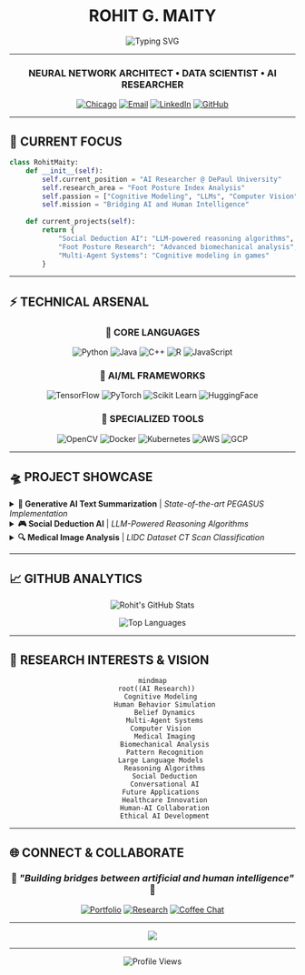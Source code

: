 # <div align="center"> **ROHIT G. MAITY** </div>

<div align="center">
  <img src="https://readme-typing-svg.herokuapp.com?font=Orbitron&size=28&duration=3000&pause=1000&color=00D4FF&center=true&vCenter=true&multiline=true&width=600&height=120&lines=AI+%7C+Machine+Learning+%7C+Deep+Learning;Cognitive+Modeling+%7C+Computer+Vision;Building+the+Future+with+Intelligence" alt="Typing SVG" />
</div>

---

<div align="center">
  
### **NEURAL NETWORK ARCHITECT** • **DATA SCIENTIST** • **AI RESEARCHER** 

[![Chicago](https://img.shields.io/badge/📍%20Location-Chicago,%20IL-00D4FF?style=for-the-badge&labelColor=0A0A0A)](https://maps.google.com/?q=Chicago,IL)
[![Email](https://img.shields.io/badge/📧%20Email-maityrohit99@gmail.com-FF6B6B?style=for-the-badge&labelColor=0A0A0A)](mailto:maityrohit99@gmail.com)
[![LinkedIn](https://img.shields.io/badge/💼%20LinkedIn-Connect-0077B5?style=for-the-badge&labelColor=0A0A0A)](https://linkedin.com/in/rohit-maity)
[![GitHub](https://img.shields.io/badge/⚡%20GitHub-Follow-181717?style=for-the-badge&labelColor=0A0A0A)](https://github.com/rohitmaity)

</div>

---

## 🔮 **CURRENT FOCUS** 

```python
class RohitMaity:
    def __init__(self):
        self.current_position = "AI Researcher @ DePaul University"
        self.research_area = "Foot Posture Index Analysis"
        self.passion = ["Cognitive Modeling", "LLMs", "Computer Vision"]
        self.mission = "Bridging AI and Human Intelligence"
    
    def current_projects(self):
        return {
            "Social Deduction AI": "LLM-powered reasoning algorithms",
            "Foot Posture Research": "Advanced biomechanical analysis",
            "Multi-Agent Systems": "Cognitive modeling in games"
        }
```

---

## ⚡ **TECHNICAL ARSENAL**

<div align="center">

### 🧮 **CORE LANGUAGES**
![Python](https://img.shields.io/badge/Python-3776AB?style=for-the-badge&logo=python&logoColor=white)
![Java](https://img.shields.io/badge/Java-ED8B00?style=for-the-badge&logo=openjdk&logoColor=white)
![C++](https://img.shields.io/badge/C++-00599C?style=for-the-badge&logo=c%2B%2B&logoColor=white)
![R](https://img.shields.io/badge/R-276DC3?style=for-the-badge&logo=r&logoColor=white)
![JavaScript](https://img.shields.io/badge/JavaScript-F7DF1E?style=for-the-badge&logo=javascript&logoColor=black)

### 🤖 **AI/ML FRAMEWORKS**
![TensorFlow](https://img.shields.io/badge/TensorFlow-FF6F00?style=for-the-badge&logo=tensorflow&logoColor=white)
![PyTorch](https://img.shields.io/badge/PyTorch-EE4C2C?style=for-the-badge&logo=pytorch&logoColor=white)
![Scikit Learn](https://img.shields.io/badge/scikit--learn-F7931E?style=for-the-badge&logo=scikit-learn&logoColor=white)
![HuggingFace](https://img.shields.io/badge/🤗%20Hugging%20Face-FFD21E?style=for-the-badge&logoColor=black)

### 🔬 **SPECIALIZED TOOLS**
![OpenCV](https://img.shields.io/badge/OpenCV-27338e?style=for-the-badge&logo=OpenCV&logoColor=white)
![Docker](https://img.shields.io/badge/Docker-2CA5E0?style=for-the-badge&logo=docker&logoColor=white)
![Kubernetes](https://img.shields.io/badge/Kubernetes-326ce5?style=for-the-badge&logo=kubernetes&logoColor=white)
![AWS](https://img.shields.io/badge/AWS-FF9900?style=for-the-badge&logo=amazonaws&logoColor=white)
![GCP](https://img.shields.io/badge/Google%20Cloud-4285F4?style=for-the-badge&logo=google-cloud&logoColor=white)

</div>

---

## 🛸 **PROJECT SHOWCASE**

<details>
<summary><b>🧠 Generative AI Text Summarization</b> | <i>State-of-the-art PEGASUS Implementation</i></summary>

```yaml
Technology Stack: PEGASUS Transformer, PyTorch, NLTK, GPU Acceleration
Dataset: SAMSum (16,300+ dialogues)
Performance: High ROUGE scores across all metrics
Innovation: 2x processing speed improvement with batch inference
Impact: Scalable abstractive summarization pipeline
```
</details>

<details>
<summary><b>🎮 Social Deduction AI</b> | <i>LLM-Powered Reasoning Algorithms</i></summary>

```yaml
Technology Stack: LLMs, Cognitive Models, Flask, FastAPI, Socket.IO
Complexity: 12+ character types, 6+ game phases
Architecture: Multi-agent belief dynamics modeling
Scale: 100+ concurrent sessions support
Research Areas: Game theory, Social neuroscience, Deception modeling
```
</details>

<details>
<summary><b>🔍 Medical Image Analysis</b> | <i>LIDC Dataset CT Scan Classification</i></summary>

```yaml
Technology Stack: CNNs, VAE, Statistical Analysis
Dataset: 2,250+ CT scan images
Discovery: 70% pattern recognition in spiculated nodules
Method: Pixel intensity distribution analysis
Application: AI-driven medical imaging diagnostics
```
</details>

---

## 📈 **GITHUB ANALYTICS**

<div align="center">
  
![Rohit's GitHub Stats](https://github-readme-stats.vercel.app/api?username=rohitmaity&show_icons=true&theme=tokyonight&hide_border=true&bg_color=0D1117&title_color=00D4FF&icon_color=00D4FF&text_color=FFFFFF)

![Top Languages](https://github-readme-stats.vercel.app/api/top-langs/?username=rohitmaity&layout=compact&theme=tokyonight&hide_border=true&bg_color=0D1117&title_color=00D4FF&text_color=FFFFFF)

</div>

---

## 🎯 **RESEARCH INTERESTS & VISION**

<div align="center">

```mermaid
mindmap
  root((AI Research))
    Cognitive Modeling
      Human Behavior Simulation
      Belief Dynamics
      Multi-Agent Systems
    Computer Vision
      Medical Imaging
      Biomechanical Analysis
      Pattern Recognition
    Large Language Models
      Reasoning Algorithms
      Social Deduction
      Conversational AI
    Future Applications
      Healthcare Innovation
      Human-AI Collaboration
      Ethical AI Development
```

</div>

---

## 🌐 **CONNECT & COLLABORATE**

<div align="center">

### 💫 *"Building bridges between artificial and human intelligence"* 💫

[![Portfolio](https://img.shields.io/badge/🌟%20Portfolio-Visit%20Now-FF6B6B?style=for-the-badge&labelColor=0A0A0A)](https://your-portfolio.com)
[![Research](https://img.shields.io/badge/📚%20Research-Publications-4CAF50?style=for-the-badge&labelColor=0A0A0A)](https://scholar.google.com)
[![Coffee Chat](https://img.shields.io/badge/☕%20Coffee%20Chat-Let's%20Talk%20AI-FFD700?style=for-the-badge&labelColor=0A0A0A)](mailto:maityrohit99@gmail.com)

---

<img src="https://capsule-render.vercel.app/api?type=waving&color=gradient&customColorList=6,11,20&height=100&section=footer&text=Thanks%20for%20visiting!&fontSize=16&fontColor=ffffff&animation=twinkling"/>

</div>

---

<div align="center">
  <img src="https://komarev.com/ghpvc/?username=rohitmaity&label=Profile%20Views&color=00D4FF&style=for-the-badge" alt="Profile Views" />
</div>
